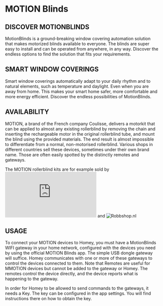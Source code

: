 # MOTION Blinds

## DISCOVER MOTIONBLINDS
MotionBlinds is a ground-breaking window covering automation solution that makes motorized blinds available to everyone. The blinds are super easy to install and can be operated from anywhere, in any way. Discover the endless options to find the solution that fits your requirements.

## SMART WINDOW COVERINGS
Smart window coverings automatically adapt to your daily rhythm and to natural elements, such as temperature and daylight. Even when you are away from home. This makes your smart home safer, more comfortable and more energy efficient. Discover the endless possibilities of MotionBlinds.

## AVAILABILITY
MOTION, a brand of the French company Coulisse, delivers a motorkit that can be applied to almost any existing rollerblind by removing the chain and inserting the rechargeable motor in the original rollerblind tube, and mount the blind using the provided materials. The end result is almost impossible to differentiate from a normal, non-motorised rollerblind. Various shops in different countries sell these devices, sometimes under their own brand name. Those are often easily spotted by the distinctly remotes and gateways.

The MOTION rollerblind kits are for example sold by ![Hornbach.nl](https://www.hornbach.nl/shop/MOTION-Motor-voor-Soluna-rolgordijnen/10251929/artikel.html) and ![Robbshop.nl](https://www.robbshop.nl/motion-accumotor-433mhz-voor-rolgordijn-robb-smarrt)

## USAGE
To connect your MOTION devices to Homey, you must have a MotionBlinds WIFI gateway in your home network, configured with the devices you need by using the official MOTION Blinds app. The simple USB dongle gateway will suffice. Homey communicates with one or more of these gateways to control the devices connected to them. Note that Remotes are useful for MMOTION devices but cannot be added to the gateway or Homey. The remotes control the device directly, and the device reports what is happening to the gateway. 

In order for Homey to be allowed to send commands to the gateways, it needs a Key. The key can be configured in the app settings. You will find instructions there on how to obtain the key.